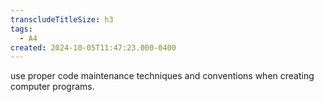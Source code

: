 ```yaml
---
transcludeTitleSize: h3
tags:
  - A4
created: 2024-10-05T11:47:23.000-0400
---
```

use proper code maintenance techniques and conventions when creating computer programs.